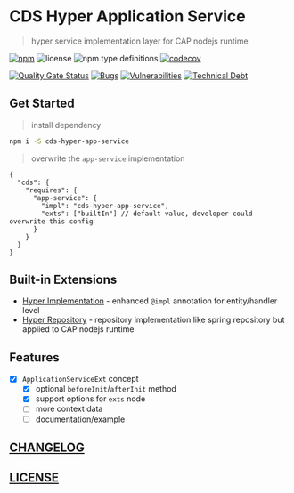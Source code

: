 # CDS Hyper Application Service

> hyper service implementation layer for CAP nodejs runtime

[![npm](https://img.shields.io/npm/v/cds-hyper-app-service)](https://www.npmjs.com/package/cds-hyper-app-service)
![license](https://img.shields.io/npm/l/cds-hyper-app-service)
![npm type definitions](https://img.shields.io/npm/types/cds-hyper-app-service)
[![codecov](https://codecov.io/gh/Soontao/cds-hyper-app-service/branch/main/graph/badge.svg?token=Q2YdgKmU2r)](https://codecov.io/gh/Soontao/cds-hyper-app-service)

[![Quality Gate Status](https://sonarcloud.io/api/project_badges/measure?project=Soontao_cds-hyper-app-service&metric=alert_status)](https://sonarcloud.io/summary/new_code?id=Soontao_cds-hyper-app-service)
[![Bugs](https://sonarcloud.io/api/project_badges/measure?project=Soontao_cds-hyper-app-service&metric=bugs)](https://sonarcloud.io/summary/new_code?id=Soontao_cds-hyper-app-service)
[![Vulnerabilities](https://sonarcloud.io/api/project_badges/measure?project=Soontao_cds-hyper-app-service&metric=vulnerabilities)](https://sonarcloud.io/summary/new_code?id=Soontao_cds-hyper-app-service)
[![Technical Debt](https://sonarcloud.io/api/project_badges/measure?project=Soontao_cds-hyper-app-service&metric=sqale_index)](https://sonarcloud.io/summary/new_code?id=Soontao_cds-hyper-app-service)

## Get Started

> install dependency

```bash
npm i -S cds-hyper-app-service
```

> overwrite the `app-service` implementation

```json5
{
  "cds": {
    "requires": {
      "app-service": {
        "impl": "cds-hyper-app-service",
        "exts": ["builtIn"] // default value, developer could overwrite this config
      }
    }
  }
}
```

## Built-in Extensions

- [Hyper Implementation](./src/extension/builtIn/impl/README.md) - enhanced `@impl` annotation for entity/handler level
- [Hyper Repository](./src//extension/builtIn/repo/README.md) - repository implementation like spring repository but applied to CAP nodejs runtime

## Features

- [x] `ApplicationServiceExt` concept
  - [x] optional `beforeInit`/`afterInit` method
  - [x] support options for `exts` node
  - [ ] more context data
  - [ ] documentation/example

## [CHANGELOG](./CHANGELOG.md)

## [LICENSE](./LICENSE)
